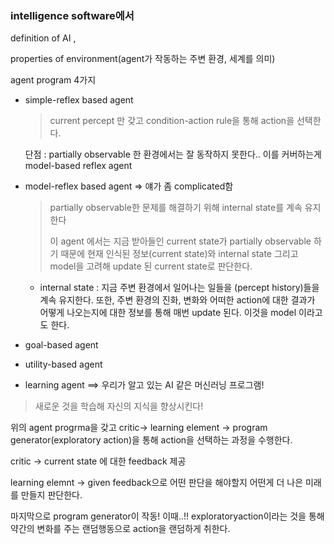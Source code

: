### intelligence software에서

definition of AI ,

properties of environment(agent가 작동하는 주변 환경, 세계를 의미)



agent program 4가지

- simple-reflex based agent

  > current percept 만 갖고 condition-action rule을 통해 action을 선택한다.

  단점 : partially observable 한 환경에서는 잘 동작하지 못한다.. 이를 커버하는게 model-based reflex agent

  

- model-reflex based agent   => 얘가 좀 complicated함

  > partially observable한 문제를 해결하기 위해 internal state를 계속 유지한다 
  >
  > 이 agent 에서는 지금 받아들인 current state가 partially observable 하기 때문에 현재 인식된 정보(current state)와 internal state 그리고 model을 고려해 update 된 current state로 판단한다.  

  * internal state : 지금 주변 환경에서 일어나는 일들을 (percept history)들을 계속 유지한다. 또한, 주변 환경의 진화, 변화와 어떠한 action에 대한 결과가 어떻게 나오는지에 대한 정보를 통해 매번 update 된다. 이것을 model 이라고도 한다. 

  

- goal-based agent

- utility-based agent



- learning agent  ==> 우리가 알고 있는 AI 같은 머신러닝 프로그램!

> 새로운 것을 학습해 자신의 지식을 향상시킨다!

위의 agent progrma을 갖고 critic-> learning  element -> program generator(exploratory action)을 통해 action을 선택하는 과정을 수행한다.

critic -> current state 에 대한 feedback 제공

learning elemnt -> given feedback으로 어떤 판단을 해야할지 어떤게 더 나은 미래를 만들지 판단한다.

마지막으로 program generator이 작동! 이때..!! exploratoryaction이라는 것을 통해 약간의 변화를 주는 랜덤행동으로 action을 랜덤하게 취한다. 